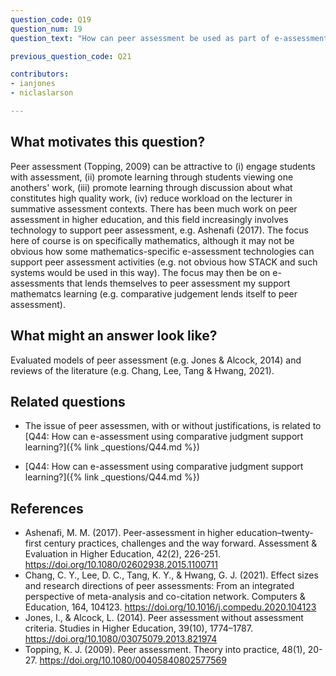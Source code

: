 ```yaml
---
question_code: Q19
question_num: 19
question_text: "How can peer assessment be used as part of e-assessment?" 

previous_question_code: Q21

contributors: 
- ianjones
- niclaslarson

---
```





## What motivates this question?

Peer assessment (Topping, 2009) can be attractive to (i) engage students with assessment, (ii) promote learning through students viewing one anothers' work, (iii) promote learning through discussion about what constitutes high quality work, (iv) reduce workload on the lecturer in summative assessment contexts. There has been much work on peer assessment in higher education, and this field increasingly involves technology to support peer assessment, e.g. Ashenafi (2017). The focus here of course is on specifically mathematics, although it may not be obvious how some mathematics-specific e-assessment technologies can support peer assessment activities (e.g. not obvious how STACK and such systems would be used in this way). The focus may then be on e-assessments that lends themselves to peer assessment my support mathematcs learning (e.g. comparative judgement lends itself to peer assessment).

## What might an answer look like?

Evaluated models of peer assessment (e.g. Jones & Alcock, 2014) and reviews of the literature (e.g. Chang, Lee, Tang & Hwang, 2021).

## Related questions

* The issue of peer assessmen, with or without justifications, is related to [Q44: How can e-assessment using comparative judgment support learning?]({% link _questions/Q44.md %})
- [Q44: How can e-assessment using comparative judgment support learning?]({% link _questions/Q44.md %})

## References

<div class="reference_list" markdown="1">

* Ashenafi, M. M. (2017). Peer-assessment in higher education–twenty-first century practices, challenges and the way forward. Assessment & Evaluation in Higher Education, 42(2), 226-251. <https://doi.org/10.1080/02602938.2015.1100711> 
* Chang, C. Y., Lee, D. C., Tang, K. Y., & Hwang, G. J. (2021). Effect sizes and research directions of peer assessments: From an integrated perspective of meta-analysis and co-citation network. Computers & Education, 164, 104123. <https://doi.org/10.1016/j.compedu.2020.104123> 
* Jones, I., & Alcock, L. (2014). Peer assessment without assessment criteria. Studies in Higher Education, 39(10), 1774–1787. <https://doi.org/10.1080/03075079.2013.821974>
* Topping, K. J. (2009). Peer assessment. Theory into practice, 48(1), 20-27. <https://doi.org/10.1080/00405840802577569>

</div>

